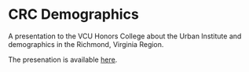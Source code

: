 # CRC Demographics

A presentation to the VCU Honors College about the Urban Institute and demographics in the Richmond, Virginia Region. 

The presenation is available [here](https://awunderground.github.io/crc-demographics/crc-demographics). 
